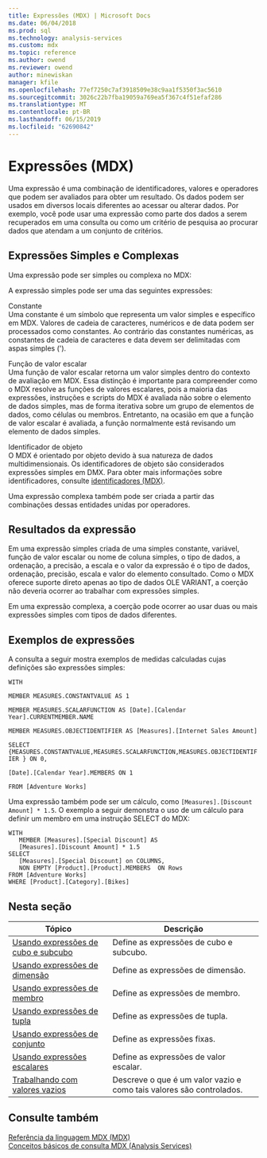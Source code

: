 ```yaml
---
title: Expressões (MDX) | Microsoft Docs
ms.date: 06/04/2018
ms.prod: sql
ms.technology: analysis-services
ms.custom: mdx
ms.topic: reference
ms.author: owend
ms.reviewer: owend
author: minewiskan
manager: kfile
ms.openlocfilehash: 77ef7250c7af3918509e38c9aa1f5350f3ac5610
ms.sourcegitcommit: 3026c22b7fba19059a769ea5f367c4f51efaf286
ms.translationtype: MT
ms.contentlocale: pt-BR
ms.lasthandoff: 06/15/2019
ms.locfileid: "62690842"
---
```

# <a name="expressions-mdx"></a>Expressões (MDX)


  Uma expressão é uma combinação de identificadores, valores e operadores que podem ser avaliados para obter um resultado. Os dados podem ser usados em diversos locais diferentes ao acessar ou alterar dados. Por exemplo, você pode usar uma expressão como parte dos dados a serem recuperados em uma consulta ou como um critério de pesquisa ao procurar dados que atendam a um conjunto de critérios.  
  
## <a name="simple-and-complex-expressions"></a>Expressões Simples e Complexas  
 Uma expressão pode ser simples ou complexa no MDX:  
  
 A expressão simples pode ser uma das seguintes expressões:  
  
 Constante  
 Uma constante é um símbolo que representa um valor simples e específico em MDX. Valores de cadeia de caracteres, numéricos e de data podem ser processados como constantes. Ao contrário das constantes numéricas, as constantes de cadeia de caracteres e data devem ser delimitadas com aspas simples (').  
  
 Função de valor escalar  
 Uma função de valor escalar retorna um valor simples dentro do contexto de avaliação em MDX. Essa distinção é importante para compreender como o MDX resolve as funções de valores escalares, pois a maioria das expressões, instruções e scripts do MDX é avaliada não sobre o elemento de dados simples, mas de forma iterativa sobre um grupo de elementos de dados, como células ou membros. Entretanto, na ocasião em que a função de valor escalar é avaliada, a função normalmente está revisando um elemento de dados simples.  
  
 Identificador de objeto  
 O MDX é orientado por objeto devido à sua natureza de dados multidimensionais. Os identificadores de objeto são considerados expressões simples em DMX. Para obter mais informações sobre identificadores, consulte [identificadores &#40;MDX&#41;](../mdx/identifiers-mdx.md).  
  
 Uma expressão complexa também pode ser criada a partir das combinações dessas entidades unidas por operadores.  
  
## <a name="expression-results"></a>Resultados da expressão  
 Em uma expressão simples criada de uma simples constante, variável, função de valor escalar ou nome de coluna simples, o tipo de dados, a ordenação, a precisão, a escala e o valor da expressão é o tipo de dados, ordenação, precisão, escala e valor do elemento consultado. Como o MDX oferece suporte direto apenas ao tipo de dados OLE VARIANT, a coerção não deveria ocorrer ao trabalhar com expressões simples.  
  
 Em uma expressão complexa, a coerção pode ocorrer ao usar duas ou mais expressões simples com tipos de dados diferentes.  
  
## <a name="expression-examples"></a>Exemplos de expressões  
 A consulta a seguir mostra exemplos de medidas calculadas cujas definições são expressões simples:  
  
 `WITH`  
  
 `MEMBER MEASURES.CONSTANTVALUE AS 1`  
  
 `MEMBER MEASURES.SCALARFUNCTION AS [Date].[Calendar Year].CURRENTMEMBER.NAME`  
  
 `MEMBER MEASURES.OBJECTIDENTIFIER AS [Measures].[Internet Sales Amount]`  
  
 `SELECT {MEASURES.CONSTANTVALUE,MEASURES.SCALARFUNCTION,MEASURES.OBJECTIDENTIFIER } ON 0,`  
  
 `[Date].[Calendar Year].MEMBERS ON 1`  
  
 `FROM [Adventure Works]`  
  
 Uma expressão também pode ser um cálculo, como `[Measures].[Discount Amount] * 1.5`. O exemplo a seguir demonstra o uso de um cálculo para definir um membro em uma instrução SELECT do MDX:  
  
```  
WITH   
   MEMBER [Measures].[Special Discount] AS  
   [Measures].[Discount Amount] * 1.5  
SELECT   
   [Measures].[Special Discount] on COLUMNS,  
   NON EMPTY [Product].[Product].MEMBERS  ON Rows  
FROM [Adventure Works]  
WHERE [Product].[Category].[Bikes]  
```  
  
## <a name="in-this-section"></a>Nesta seção  
  
|Tópico|Descrição|  
|-----------|-----------------|  
|[Usando expressões de cubo e subcubo](../mdx/using-cube-and-subcube-expressions.md)|Define as expressões de cubo e subcubo.|  
|[Usando expressões de dimensão](../mdx/using-dimension-expressions.md)|Define as expressões de dimensão.|  
|[Usando expressões de membro](../mdx/using-member-expressions.md)|Define as expressões de membro.|  
|[Usando expressões de tupla](../mdx/using-tuple-expressions.md)|Define as expressões de tupla.|  
|[Usando expressões de conjunto](../mdx/using-set-expressions.md)|Define as expressões fixas.|  
|[Usando expressões escalares](../mdx/using-scalar-expressions.md)|Define as expressões de valor escalar.|  
|[Trabalhando com valores vazios](../mdx/working-with-empty-values.md)|Descreve o que é um valor vazio e como tais valores são controlados.|  
  
## <a name="see-also"></a>Consulte também  
 [Referência da linguagem MDX &#40;MDX&#41;](../mdx/mdx-language-reference-mdx.md)   
 [Conceitos básicos de consulta MDX &#40;Analysis Services&#41;](../analysis-services/multidimensional-models/mdx/mdx-query-fundamentals-analysis-services.md)  
  
  
